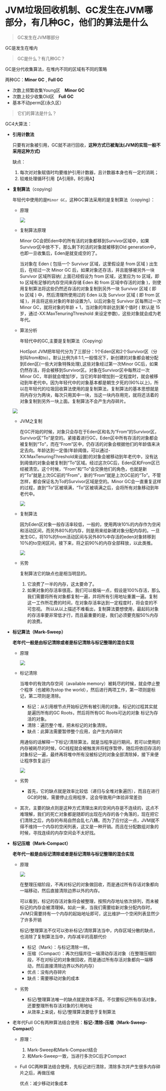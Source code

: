 # JVM垃圾回收机制、GC发生在JVM哪部分，有几种GC，他们的算法是什么

> GC发生在JVM哪部分

GC是发生在堆内

> GC是什么？有几种GC？

GC是分代收集算法，在堆内不同的区域有不同的策略

两种GC：**Minor GC** , **Full GC**

- 次数上频繁收集Young区　**Minor GC**
- 次数上较少收集Old区　**Full GC**
- 基本不动perm区(永久区）

> 它们的算法是什么？

GC4大算法：

- **引用计数法**

  只要有对象被引用，GC就不进行回收，**这种方式已被淘汰(JVM的实现一般不采用这种方式)**

  缺点：

  1. 每次对对象赋值时均要维护引用计数器，且计数器本身也有一定的消耗；
  2. 较难处理循环引用【A引用B，B引用A】

- **复制算法**（copying）

  年轻代中使用的是`Minor GC`，这种GC算法采用的是复制算法（copying）：

  - 原理

    ![](http://120.77.237.175:9080/photos/eight/java/jvm/03.png)

  - 复制算法原理

    Minor GC会把Eden中的所有活的对象都移到Survivor区域中，如果Survivor区中放不下，那么剩下的活的对象就被移到Old generation中，也即一旦收集后，Eden是就变成空的了。

    当对象在 Eden ( 包括一个 Survivor 区域，这里假设是 from 区域 ) 出生后，在经过一次 Minor GC 后，如果对象还存活，并且能够被另外一块 Survivor 区域所容纳( 上面已经假设为 from 区域，这里应为 to 区域，即 to 区域有足够的内存空间来存储 Eden 和 from 区域中存活的对象 )，则使用复制算法将这些仍然还存活的对象复制到另外一块 Survivor 区域 ( 即 to 区域 ) 中，然后清理所使用过的 Eden 以及 Survivor 区域 ( 即 from 区域 )，并且将这些对象的年龄设置为1，以后对象在 Survivor 区每熬过一次 Minor GC，就将对象的年龄 + 1，当对象的年龄达到某个值时 ( 默认是 15 岁，通过-XX:MaxTenuringThreshold 来设定参数)，这些对象就会成为老年代。

  - 算法分析

    年轻代中的GC,主要是复制算法（Copying）

    HotSpot JVM把年轻代分为了三部分：1个Eden区和2个Survivor区（分别叫from和to）。默认比例为8:1:1,一般情况下，新创建的对象都会被分配到Eden区(一些大对象特殊处理),这些对象经过第一次Minor GC后，如果仍然存活，将会被移到Survivor区。对象在Survivor区中每熬过一次Minor GC，年龄就会增加1岁，当它的年龄增加到一定程度时，就会被移动到年老代中。因为年轻代中的对象基本都是朝生夕死的(90%以上)，所以在年轻代的垃圾回收算法使用的是复制算法，复制算法的基本思想就是将内存分为两块，每次只用其中一块，当这一块内存用完，就将还活着的对象复制到另外一块上面。复制算法不会产生内存碎片。

  ![](http://120.77.237.175:9080/photos/eight/java/jvm/01.png)

  - JVM之复制

    在GC开始的时候，对象只会存在于Eden区和名为“From”的Survivor区，Survivor区“To”是空的。紧接着进行GC，Eden区中所有存活的对象都会被复制到“To”，而在“From”区中，仍存活的对象会根据他们的年龄值来决定去向。年龄达到一定值(年龄阈值，可以通过-XX:MaxTenuringThreshold来设置)的对象会被移动到年老代中，没有达到阈值的对象会被复制到“To”区域。经过这次GC后，Eden区和From区已经被清空。这个时候，“From”和“To”会交换他们的角色，也就是新的“To”就是上次GC前的“From”，新的“From”就是上次GC前的“To”。不管怎样，都会保证名为To的Survivor区域是空的。Minor GC会一直重复这样的过程，直到“To”区被填满，“To”区被填满之后，会将所有对象移动到年老代中。

    ![](http://120.77.237.175:9080/photos/eight/java/jvm/04.png)

  - 复制算法

    因为Eden区对象一般存活率较低，一般的，使用两块10%的内存作为空闲和活动区间，而另外80%的内存，则是用来给新建对象分配内存的。一旦发生GC，将10%的from活动区间与另外80%中存活的eden对象转移到10%的to空闲区间，接下来，将之前90%的内存全部释放，以此类推。

    ![](http://120.77.237.175:9080/photos/eight/java/jvm/05.gif)

  - 劣势

    复制算法它的缺点也是相当明显的。

    1. 它浪费了一半的内存，这太要命了。
    2. 如果对象的存活率很高，我们可以极端一点，假设是100%存活，那么我们需要将所有对象都复制一遍，并将所有引用地址重置一遍。复制这一工作所花费的时间，在对象存活率达到一定程度时，将会变的不可忽视。 所以从以上描述不难看出，复制算法要想使用，最起码对象的存活率要非常低才行，而且最重要的是，我们必须要克服50%内存的浪费。

- **标记算法（Mark-Sweep）**

  **老年代一般是由标记清除或者是标记清除与标记整理的混合实现**

  - 原理

    ![](http://120.77.237.175:9080/photos/eight/java/jvm/02.png)

  - 标记清除

    当堆中的有效内存空间（available memory）被耗尽的时候，就会停止整个程序（也被称为stop the world），然后进行两项工作，第一项则是标记，第二项则是清除。

    - 标记：从引用根节点开始标记所有被引用的对象。标记的过程其实就是遍历所有的GC Roots，然后将所有GC Roots可达的对象   标记为存活的对象。
    - 清除：遍历整个堆，把未标记的对象清除。
    - 缺点：此算法需要暂停整个应用，会产生内存碎片

    用通俗的话解释一下标记/清除算法，就是当程序运行期间，若可以使用的内存被耗尽的时候，GC线程就会被触发并将程序暂停，随后将依旧存活的对象标记一遍，最终再将堆中所有没被标记的对象全部清除掉，接下来便让程序恢复运行

    ![](http://120.77.237.175:9080/photos/eight/java/jvm/06.gif)

  - 劣势

    - 首先，它的缺点就是效率比较低（递归与全堆对象遍历），而且在进行GC的时候，需要停止应用程序，这会导致用户体验非常差劲
  - 其次，主要的缺点则是这种方式清理出来的空闲内存是不连续的，这点不难理解，我们的死亡对象都是随即的出现在内存的各个角落的，现在把它们清除之后，内存的布局自然会乱七八糟。而为了应付这一点，JVM就不得不维持一个内存的空闲列表，这又是一种开销。而且在分配数组对象的时候，寻找连续的内存空间会不太好找。

- **标记压缩（Mark-Compact）**

  **老年代一般是由标记清除或者是标记清除与标记整理的混合实现**

  - 原理

    ![](http://120.77.237.175:9080/photos/eight/java/jvm/07.png)

    在整理压缩阶段，不再对标记的对象做回收，而是通过所有存话对象都向一端移动，然后直接清除边界以外的内存。
  
    可以看到，标记的存活对象将会被整理，按照内存地址依次排列，而未被标记的内存会被清理掉。如此一来，当我们需要给新对象分配内存时，JVM只需要持有一个内存的起始地址即可，这比维护一个空闲列表显然少了许多开销
  
    标记/整理算法不仅可以弥补标记/清除算法当中，内存区域分散的缺点，也消除了复制算法当中，内存减半的高额代价
  
    - 标记（Mark）：与标记清除一样。
    - 压缩（Compact）：再次扫描并往一端滑动存活对象（在整理压缩阶段，不在对标记的对象做回收，而是通过所有存活对象都向一端移动，然后直接清除边界以外的内存）
    - 优点：没有内存碎片
    - 缺点：需要移动对象的成本
  
  - 劣势
    - 标记/整理算法唯一的缺点就是效率不高，不仅要标记所有存活对象，还要整理所有存活对象的引用地址
    - 从效率上来说，标记/整理算法要低于复制算法
  

- 老年代Full GC有两种算法结合使用：**标记-清除-压缩（Mark-Sweep-Compact）**

  - 原理：

    1. Mark-Sweep和Mark-Compact结合
    2. 和Mark-Sweep一致，当进行多次GC后才Compact

  - Full GC两种算法结合使用，先标记进行清除，清除多次并产生很多内存碎片之后，再做压缩

    优点：减少移动对象成本

